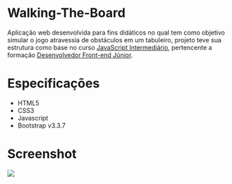 # Walking-The-Board

Aplicação web desenvolvida para fins didáticos no qual tem como objetivo simular o jogo atravessia de obstáculos em um tabuleiro, 
projeto teve sua estrutura como base no curso [JavaScript Intermediário](https://www.treinaweb.com.br/curso/javascript-intermediario), 
pertencente a formação [Desenvolvedor Front-end Júnior](https://www.treinaweb.com.br/formacao/desenvolvedor-front-end-junior).

# Especificações
- HTML5
- CSS3
- Javascript
- Bootstrap v3.3.7


# Screenshot
<html lang="pt-br">
<head>
</head>
<body>
	<img src="https://github.com/PauloAlves8039/Walking-The-Board/blob/master/image/screenshot.png">
</body>
</html>

